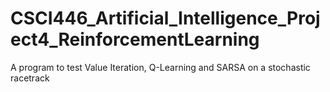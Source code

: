 # CSCI446_Artificial_Intelligence_Project4_ReinforcementLearning
A program to test Value Iteration, Q-Learning and SARSA on a stochastic racetrack
